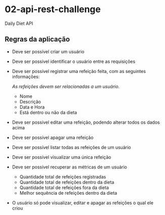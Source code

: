 # 02-api-rest-challenge
 
Daily Diet API

## Regras da aplicação

- Deve ser possível criar um usuário
- Deve ser possível identificar o usuário entre as requisições
- Deve ser possível registrar uma refeição feita, com as seguintes informações:
    
    *As refeições devem ser relacionadas a um usuário.*
    
    - Nome
    - Descrição
    - Data e Hora
    - Está dentro ou não da dieta
- Deve ser possível editar uma refeição, podendo alterar todos os dados acima
- Deve ser possível apagar uma refeição
- Deve ser possível listar todas as refeições de um usuário
- Deve ser possível visualizar uma única refeição
- Deve ser possível recuperar as métricas de um usuário
    - Quantidade total de refeições registradas
    - Quantidade total de refeições dentro da dieta
    - Quantidade total de refeições fora da dieta
    - Melhor sequência de refeições dentro da dieta
- O usuário só pode visualizar, editar e apagar as refeições o qual ele criou